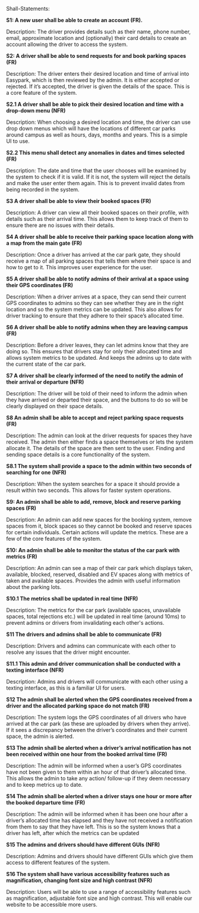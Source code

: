 Shall-Statements:

**S1: A new user shall be able to create an account (FR).**

Description: The driver provides details such as their name, phone number, email, approximate location and (optionally) their card details to create an account allowing the driver to access the system.

**S2: A driver shall be able to send requests for and book parking spaces (FR)**

Description: The driver enters their desired location and time of arrival into Easypark, which is then reviewed by the admin. It is either accepted or rejected. If it’s accepted, the driver is given the details of the space. This is a core feature of the system.

**S2.1 A driver shall be able to pick their desired location and time with a drop-down menu (NFR)**

Description: When choosing a desired location and time, the driver can use drop down menus which will have the locations of different car parks around campus as well as hours, days, months and years. This is a simple UI to use.

**S2.2 This menu shall detect any anomalies in dates and times selected (FR)**

Description: The date and time that the user chooses will be examined by the system to check if it is valid. If it is not, the system will reject the details and make the user enter them again. This is to prevent invalid dates from being recorded in the system.

**S3 A driver shall be able to view their booked spaces (FR)**

Description: A driver can view all their booked spaces on their profile, with details such as their arrival time. This allows them to keep track of them to ensure there are no issues with their details.

**S4 A driver shall be able to receive their parking space location along with a map from the main gate (FR)**

Description: Once a driver has arrived at the car park gate, they should receive a map of all parking spaces that tells them where their space is and how to get to it. This improves user experience for the user.

**S5 A driver shall be able to notify admins of their arrival at a space using their GPS coordinates (FR)**

Description: When a driver arrives at a space, they can send their current GPS coordinates to admins so they can see whether they are in the right location and so the system metrics can be updated. This also allows for driver tracking to ensure that they adhere to their space’s allocated time.

**S6 A driver shall be able to notify admins when they are leaving campus (FR)**

Description: Before a driver leaves, they can let admins know that they are doing so. This ensures that drivers stay for only their allocated time and allows system metrics to be updated. And keeps the admins up to date with the current state of the car park.

**S7 A driver shall be clearly informed of the need to notify the admin of their arrival or departure (NFR)**

Description: The driver will be told of their need to inform the admin when they have arrived or departed their space, and the buttons to do so will be clearly displayed on their space details.

**S8 An admin shall be able to accept and reject parking space requests (FR)**

Description: The admin can look at the driver requests for spaces they have received. The admin then either finds a space themselves or lets the system allocate it. The details of the space are then sent to the user. Finding and sending space details is a core functionality of the system.

**S8.1 The system shall provide a space to the admin within two seconds of searching for one (NFR)**

Description: When the system searches for a space it should provide a result within two seconds. This allows for faster system operations.

**S9: An admin shall be able to add, remove, block and reserve parking spaces (FR)**

Description: An admin can add new spaces for the booking system, remove spaces from it, block spaces so they cannot be booked and reserve spaces for certain individuals. Certain actions will update the metrics. These are a few of the core features of the system.

**S10: An admin shall be able to monitor the status of the car park with metrics (FR)**

Description: An admin can see a map of their car park which displays taken, available, blocked, reserved, disabled and EV spaces along with metrics of taken and available spaces. Provides the admin with useful information about the parking lots.

**S10.1 The metrics shall be updated in real time (NFR)**

Description: The metrics for the car park (available spaces, unavailable spaces, total rejections etc.) will be updated in real time (around 10ms) to prevent admins or drivers from invalidating each other's actions.

**S11 The drivers and admins shall be able to communicate (FR)**

Description: Drivers and admins can communicate with each other to resolve any issues that the driver might encounter.

**S11.1 This admin and driver communication shall be conducted with a texting interface (NFR)**

Description: Admins and drivers will communicate with each other using a texting interface, as this is a familiar UI for users.

**S12 The admin shall be alerted when the GPS coordinates received from a driver and the allocated parking space do not match (FR)**

Description: The system logs the GPS coordinates of all drivers who have arrived at the car park (as these are uploaded by drivers when they arrive). If it sees a discrepancy between the driver’s coordinates and their current space, the admin is alerted.

**S13 The admin shall be alerted when a driver’s arrival notification has not been received within one hour from the booked arrival time (FR)**

Description: The admin will be informed when a user’s GPS coordinates have not been given to them within an hour of that driver’s allocated time. This allows the admin to take any action/ follow-up if they deem necessary and to keep metrics up to date.

**S14 The admin shall be alerted when a driver stays one hour or more after the booked departure time (FR)**

Description: The admin will be informed when it has been one hour after a driver’s allocated time has elapsed and they have not received a notification from them to say that they have left. This is so the system knows that a driver has left, after which the metrics can be updated

**S15 The admins and drivers should have different GUIs (NFR)**

Description: Admins and drivers should have different GUIs which give them access to different features of the system. 

**S16 The system shall have various accessibility features such as magnification, changing font size and high contrast (NFR)**

Description: Users will be able to use a range of accessibility features such as magnification, adjustable font size and high contrast. This will enable our website to be accessible more users.
